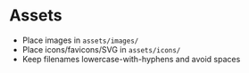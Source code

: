 # Assets

- Place images in `assets/images/`
- Place icons/favicons/SVG in `assets/icons/`
- Keep filenames lowercase-with-hyphens and avoid spaces
